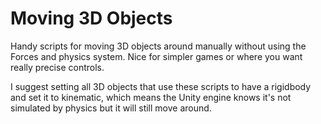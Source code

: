 # Moving 3D Objects

Handy scripts for moving 3D objects around manually without using the Forces and physics system. Nice for simpler games or where you want really precise controls.

I suggest setting all 3D objects that use these scripts to have a rigidbody and set it to kinematic, which means the Unity engine knows it's not simulated by physics but it will still move around.